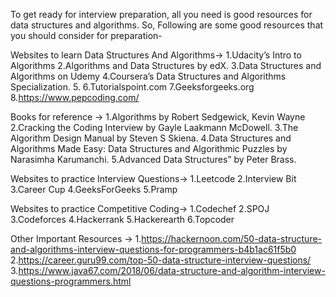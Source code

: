 To get ready for interview preparation, all you need is good resources for data structures and algorithms. So, Following are some good resources that you should consider for preparation-

Websites to learn Data Structures And Algorithms->
1.Udacity’s Intro to Algorithms 
2.Algorithms and Data Structures by edX.
3.Data Structures and Algorithms on Udemy
4.Coursera’s Data Structures and Algorithms Specialization.
5.
6.Tutorialspoint.com
7.Geeksforgeeks.org
8.https://www.pepcoding.com/


Books for reference ->
1.Algorithms by Robert Sedgewick, Kevin Wayne
2.Cracking the Coding Interview by Gayle Laakmann McDowell.
3.The Algorithm Design Manual by Steven S Skiena.
4.Data Structures and Algorithms Made Easy: Data Structures and Algorithmic Puzzles by Narasimha Karumanchi.
5.Advanced Data Structures” by Peter Brass.

Websites to practice Interview Questions->
1.Leetcode
2.Interview Bit
3.Career Cup
4.GeeksForGeeks
5.Pramp

Websites to practice Competitive Coding->
1.Codechef
2.SPOJ
3.Codeforces
4.Hackerrank
5.Hackerearth
6.Topcoder

Other Important Resources ->
1.https://hackernoon.com/50-data-structure-and-algorithms-interview-questions-for-programmers-b4b1ac61f5b0
2.https://career.guru99.com/top-50-data-structure-interview-questions/
3.https://www.java67.com/2018/06/data-structure-and-algorithm-interview-questions-programmers.html
